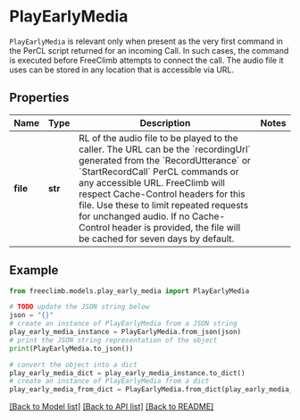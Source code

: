 # PlayEarlyMedia

`PlayEarlyMedia` is relevant only when present as the very first command in the PerCL script returned for an incoming Call. In such cases, the command is executed before FreeClimb attempts to connect the call. The audio file it uses can be stored in any location that is accessible via URL.

## Properties

Name | Type | Description | Notes
------------ | ------------- | ------------- | -------------
**file** | **str** | RL of the audio file to be played to the caller. The URL can be the &#x60;recordingUrl&#x60; generated from the &#x60;RecordUtterance&#x60; or &#x60;StartRecordCall&#x60; PerCL commands or any accessible URL. FreeClimb will respect Cache-Control headers for this file. Use these to limit repeated requests for unchanged audio. If no Cache-Control header is provided, the file will be cached for seven days by default. | 

## Example

```python
from freeclimb.models.play_early_media import PlayEarlyMedia

# TODO update the JSON string below
json = "{}"
# create an instance of PlayEarlyMedia from a JSON string
play_early_media_instance = PlayEarlyMedia.from_json(json)
# print the JSON string representation of the object
print(PlayEarlyMedia.to_json())

# convert the object into a dict
play_early_media_dict = play_early_media_instance.to_dict()
# create an instance of PlayEarlyMedia from a dict
play_early_media_from_dict = PlayEarlyMedia.from_dict(play_early_media_dict)
```
[[Back to Model list]](../README.md#documentation-for-models) [[Back to API list]](../README.md#documentation-for-api-endpoints) [[Back to README]](../README.md)


